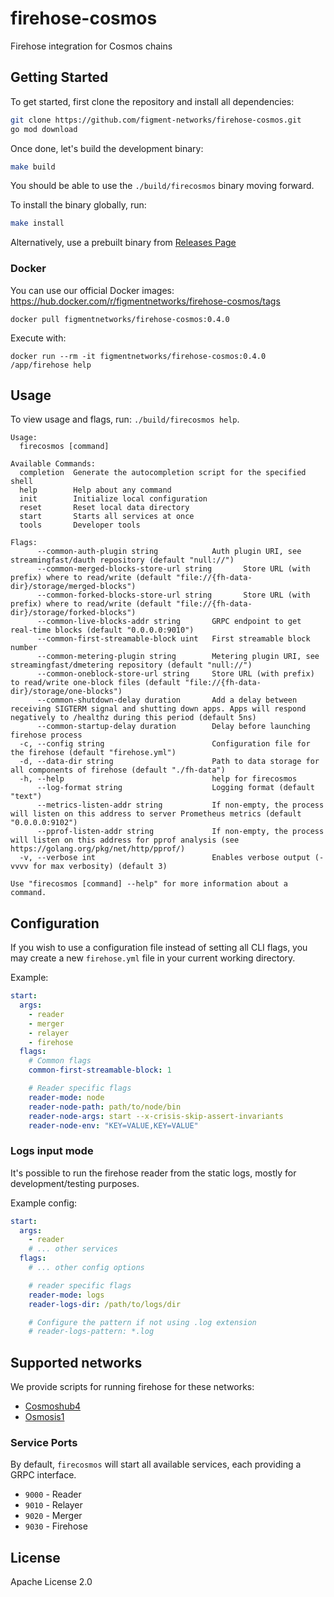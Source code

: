 # firehose-cosmos

Firehose integration for Cosmos chains

## Getting Started

To get started, first clone the repository and install all dependencies:

```bash
git clone https://github.com/figment-networks/firehose-cosmos.git
go mod download
```

Once done, let's build the development binary:

```bash
make build
```

You should be able to use the `./build/firecosmos` binary moving forward.

To install the binary globally, run:

```bash
make install
```

Alternatively, use a prebuilt binary from [Releases Page](https://github.com/figment-networks/firehose-cosmos/releases)

### Docker

You can use our official Docker images: https://hub.docker.com/r/figmentnetworks/firehose-cosmos/tags

```
docker pull figmentnetworks/firehose-cosmos:0.4.0
```

Execute with:

```
docker run --rm -it figmentnetworks/firehose-cosmos:0.4.0 /app/firehose help
```

## Usage

To view usage and flags, run: `./build/firecosmos help`.

```
Usage:
  firecosmos [command]

Available Commands:
  completion  Generate the autocompletion script for the specified shell
  help        Help about any command
  init        Initialize local configuration
  reset       Reset local data directory
  start       Starts all services at once
  tools       Developer tools

Flags:
      --common-auth-plugin string            Auth plugin URI, see streamingfast/dauth repository (default "null://")
      --common-merged-blocks-store-url string       Store URL (with prefix) where to read/write (default "file://{fh-data-dir}/storage/merged-blocks")
      --common-forked-blocks-store-url string       Store URL (with prefix) where to read/write (default "file://{fh-data-dir}/storage/forked-blocks")
      --common-live-blocks-addr string       GRPC endpoint to get real-time blocks (default "0.0.0.0:9010")
      --common-first-streamable-block uint   First streamable block number
      --common-metering-plugin string        Metering plugin URI, see streamingfast/dmetering repository (default "null://")
      --common-oneblock-store-url string     Store URL (with prefix) to read/write one-block files (default "file://{fh-data-dir}/storage/one-blocks")
      --common-shutdown-delay duration       Add a delay between receiving SIGTERM signal and shutting down apps. Apps will respond negatively to /healthz during this period (default 5ns)
      --common-startup-delay duration        Delay before launching firehose process
  -c, --config string                        Configuration file for the firehose (default "firehose.yml")
  -d, --data-dir string                      Path to data storage for all components of firehose (default "./fh-data")
  -h, --help                                 help for firecosmos
      --log-format string                    Logging format (default "text")
      --metrics-listen-addr string           If non-empty, the process will listen on this address to server Prometheus metrics (default "0.0.0.0:9102")
      --pprof-listen-addr string             If non-empty, the process will listen on this address for pprof analysis (see https://golang.org/pkg/net/http/pprof/)
  -v, --verbose int                          Enables verbose output (-vvvv for max verbosity) (default 3)

Use "firecosmos [command] --help" for more information about a command.
```

## Configuration

If you wish to use a configuration file instead of setting all CLI flags, you may create a new `firehose.yml`
file in your current working directory.

Example:

```yml
start:
  args:
    - reader
    - merger
    - relayer
    - firehose
  flags:
    # Common flags
    common-first-streamable-block: 1

    # Reader specific flags
    reader-mode: node
    reader-node-path: path/to/node/bin
    reader-node-args: start --x-crisis-skip-assert-invariants
    reader-node-env: "KEY=VALUE,KEY=VALUE"
```

### Logs input mode

It's possible to run the firehose reader from the static logs, mostly for development/testing purposes.

Example config:

```yml
start:
  args:
    - reader
    # ... other services
  flags:
    # ... other config options

    # reader specific flags
    reader-mode: logs
    reader-logs-dir: /path/to/logs/dir

    # Configure the pattern if not using .log extension
    # reader-logs-pattern: *.log
```

## Supported networks

We provide scripts for running firehose for these networks:

- [Cosmoshub4](devel/cosmoshub4/)
- [Osmosis1](devel/osmosis1/)

### Service Ports

By default, `firecosmos` will start all available services, each providing a GRPC interface.

- `9000` - Reader
- `9010` - Relayer
- `9020` - Merger
- `9030` - Firehose

## License

Apache License 2.0
